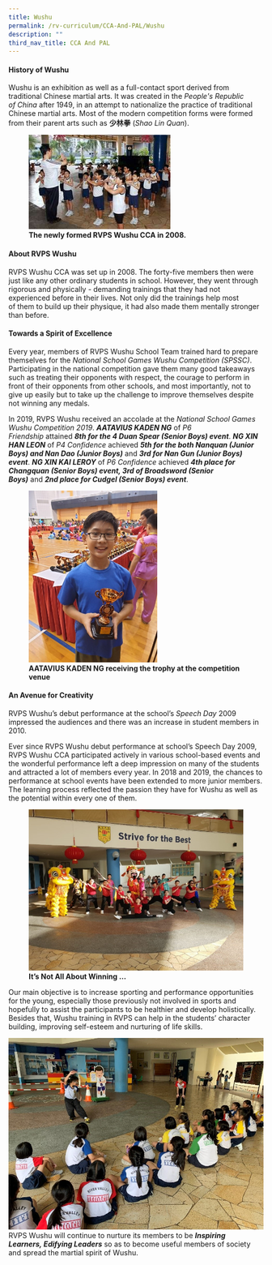 ```yaml
---
title: Wushu
permalink: /rv-curriculum/CCA-And-PAL/Wushu
description: ""
third_nav_title: CCA And PAL
---
```

#### History of Wushu

  

Wushu is an exhibition as well as a full-contact sport derived from traditional Chinese martial arts. It was created in the _People's Republic of China_ after 1949, in an attempt to nationalize the practice of traditional Chinese martial arts. Most of the modern competition forms were formed from their parent arts such as **少林拳** (_Shao Lin Quan_).

<figure>

<img src="/images/RV%20Curriculum/CCA%20and%20PAL/Wushu/q0.jpg">

<figcaption> <strong> The newly formed RVPS Wushu CCA in 2008.</strong> </figcaption>

</figure>

#### About RVPS Wushu

  

RVPS Wushu CCA was set up in 2008. The forty-five members then were just like any other ordinary students in school. However, they went through rigorous and physically - demanding trainings that they had not experienced before in their lives. Not only did the trainings help most of them to build up their physique, it had also made them mentally stronger than before.

#### Towards a Spirit of Excellence

  

Every year, members of RVPS Wushu School Team trained hard to prepare themselves for the _National School Games Wushu Competition (SPSSC)_. Participating in the national competition gave them many good takeaways such as treating their opponents with respect, the courage to perform in front of their opponents from other schools, and most importantly, not to give up easily but to take up the challenge to improve themselves despite not winning any medals.

In 2019, RVPS Wushu received an accolade at the _National School Games Wushu Competition 2019_. **_AATAVIUS KADEN NG_** of _P6 Friendship_ attained **_8th for the 4 Duan Spear (Senior Boys) event_**. **_NG XIN HAN LEON_** of _P4 Confidence_ achieved **_5th for the both Nanquan (Junior Boys) and Nan Dao (Junior Boys)_** and **_3rd for Nan Gun (Junior Boys) event_**. **_NG XIN KAI LEROY_** of _P6 Confidence_ achieved _**4th place for Changquan (Senior Boys) event, 3rd of Broadsword (Senior Boys)**_ and **_2nd place for Cudgel (Senior Boys) event_**.



<figure>

<img style="width:60%;height:50%" src="/images/RV%20Curriculum/CCA%20and%20PAL/Wushu/q1.jpg">

<figcaption> <strong> AATAVIUS KADEN NG receiving the trophy at the competition venue</strong> </figcaption>

</figure>

#### An Avenue for Creativity

  

RVPS Wushu’s debut performance at the school’s _Speech Day_ 2009 impressed the audiences and there was an increase in student members in 2010.

Ever since RVPS Wushu debut performance at school’s Speech Day 2009, RVPS Wushu CCA participated actively in various school-based events and the wonderful performance left a deep impression on many of the students and attracted a lot of members every year. In 2018 and 2019, the chances to performance at school events have been extended to more junior members. The learning process reflected the passion they have for Wushu as well as the potential within every one of them.



<figure>

<img src="/images/RV%20Curriculum/CCA%20and%20PAL/Wushu/q2.jpg">

<figcaption> <strong>It’s Not All About Winning …</strong> </figcaption>

</figure>

Our main objective is to increase sporting and performance opportunities for the young, especially those previously not involved in sports and hopefully to assist the participants to be healthier and develop holistically.  Besides that, Wushu training in RVPS can help in the students’ character building, improving self-esteem and nurturing of life skills.

![](/images/RV%20Curriculum/CCA%20and%20PAL/Wushu/q3.jpg)
RVPS Wushu will continue to nurture its members to be **_Inspiring Learners, Edifying Leaders_** so as to become useful members of society and spread the martial spirit of Wushu.